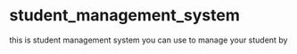 # student_management_system
this is student management system you can use to manage your student by 
